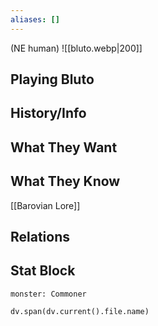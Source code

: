 ```yaml
---
aliases: []
---
```

(NE human)
![[bluto.webp|200]]
## Playing Bluto

## History/Info

## What They Want

## What They Know
[[Barovian Lore]]

## Relations

## Stat Block

```statblock
monster: Commoner
```

```dataviewjs
dv.span(dv.current().file.name)
```
